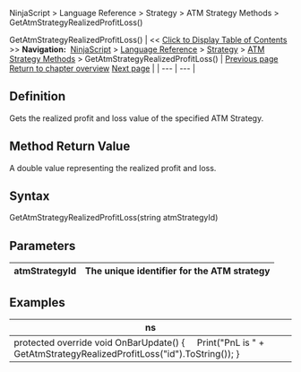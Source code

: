 ﻿
NinjaScript > Language Reference > Strategy > ATM Strategy Methods > GetAtmStrategyRealizedProfitLoss()

GetAtmStrategyRealizedProfitLoss()
| << [Click to Display Table of Contents](getatmstrategyrealizedprofitlo.md) >> **Navigation:**     [NinjaScript](ninjascript.md) > [Language Reference](language_reference_wip.md) > [Strategy](strategy.md) > [ATM Strategy Methods](atm_strategy_methods.md) > GetAtmStrategyRealizedProfitLoss() | [Previous page](getatmstrategypositionquantity.md) [Return to chapter overview](atm_strategy_methods.md) [Next page](getatmstrategystoptargetorders.md) |
| --- | --- |
## Definition
Gets the realized profit and loss value of the specified ATM Strategy.
 
## Method Return Value
A double value representing the realized profit and loss.
## 
## Syntax
GetAtmStrategyRealizedProfitLoss(string atmStrategyId)
 
## 
## Parameters
| atmStrategyId | The unique identifier for the ATM strategy |
| --- | --- |

## 
## 
## Examples
| ns |
| --- |
| protected override void OnBarUpdate() {      Print("PnL is " + GetAtmStrategyRealizedProfitLoss("id").ToString()); } |

